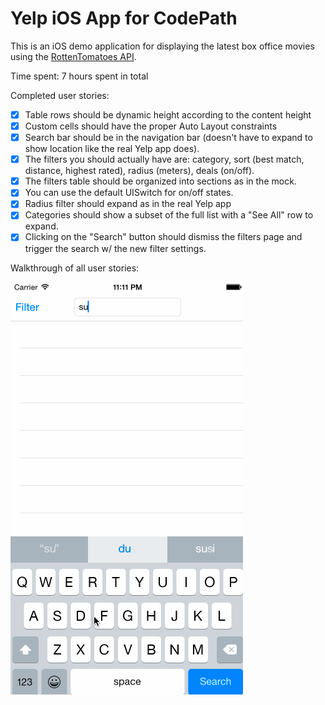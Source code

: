 # Yelp iOS App for CodePath

This is an iOS demo application for displaying the latest box office movies using the [RottenTomatoes API](http://www.rottentomatoes.com/).

Time spent: 7 hours spent in total

Completed user stories:

* [x] Table rows should be dynamic height according to the content height
* [x] Custom cells should have the proper Auto Layout constraints
* [x] Search bar should be in the navigation bar (doesn't have to expand to show location like the real Yelp app does).
* [x] The filters you should actually have are: category, sort (best match, distance, highest rated), radius (meters), deals (on/off).
* [x] The filters table should be organized into sections as in the mock.
* [x] You can use the default UISwitch for on/off states.
* [x] Radius filter should expand as in the real Yelp app
* [x] Categories should show a subset of the full list with a "See All" row to expand.
* [x] Clicking on the "Search" button should dismiss the filters page and trigger the search w/ the new filter settings.

Walkthrough of all user stories:

![Video Walkthrough](walkthrough.gif)
